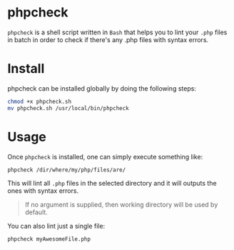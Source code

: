 # phpcheck

`phpcheck` is a shell script written in `Bash` that helps you to lint your `.php` files in batch in order to check if there's any .php files with syntax errors.

# Install

phpcheck can be installed globally by doing the following steps:

```bash
chmod +x phpcheck.sh
mv phpcheck.sh /usr/local/bin/phpcheck
```

# Usage

Once `phpcheck` is installed, one can simply execute something like:

`phpcheck /dir/where/my/php/files/are/`

This will lint all `.php` files in the selected directory and it will outputs the ones with syntax errors.

> If no argument is supplied, then working directory will be used by default.

You can also lint just a single file:

`phpcheck myAwesomeFile.php`
